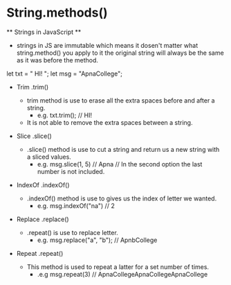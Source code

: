 # String.methods()

** Strings in JavaScript **

- strings in JS are immutable which means it dosen't matter what string.method() you apply to it the original string will always be the same as it was before the method.

let txt = " HI! ";
let msg = "ApnaCollege";

- Trim .trim()

  - trim method is use to erase all the extra spaces before and after a string.
    - e.g. txt.trim(); // HI!
  - It is not able to remove the extra spaces between a string.

- Slice .slice()

  - .slice() method is use to cut a string and return us a new string with a sliced values.
    - e.g. msg.slice(1, 5) // Apna
      // In the second option the last number is not included.

- IndexOf .indexOf()

  - .indexOf() method is use to gives us the index of letter we wanted.
    - e.g. msg.indexOf("na") // 2

- Replace .replace()

  - .repeat() is use to replace letter.
    - e.g. msg.replace("a", "b"); // ApnbCollege

- Repeat .repeat()
  - This method is used to repeat a latter for a set number of times.
    - .e.g msg.repeat(3) // ApnaCollegeApnaCollegeApnaCollege
